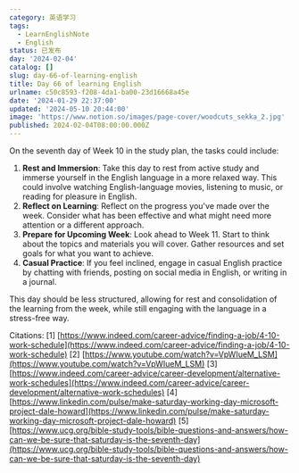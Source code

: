 ```yaml
---
category: 英语学习
tags:
  - LearnEnglishNote
  - English
status: 已发布
day: '2024-02-04'
catalog: []
slug: day-66-of-learning-english
title: Day 66 of learning English
urlname: c50c8593-f208-4da1-ba00-23d16668a45e
date: '2024-01-29 22:37:00'
updated: '2024-05-10 20:44:00'
image: 'https://www.notion.so/images/page-cover/woodcuts_sekka_2.jpg'
published: 2024-02-04T08:00:00.000Z
---
```


On the seventh day of Week 10 in the study plan, the tasks could include:

1. **Rest and Immersion**: Take this day to rest from active study and immerse yourself in the English language in a more relaxed way. This could involve watching English-language movies, listening to music, or reading for pleasure in English.
2. **Reflect on Learning**: Reflect on the progress you've made over the week. Consider what has been effective and what might need more attention or a different approach.
3. **Prepare for Upcoming Week**: Look ahead to Week 11. Start to think about the topics and materials you will cover. Gather resources and set goals for what you want to achieve.
4. **Casual Practice**: If you feel inclined, engage in casual English practice by chatting with friends, posting on social media in English, or writing in a journal.

This day should be less structured, allowing for rest and consolidation of the learning from the week, while still engaging with the language in a stress-free way.


Citations:
[1] [https://www.indeed.com/career-advice/finding-a-job/4-10-work-schedule](https://www.indeed.com/career-advice/finding-a-job/4-10-work-schedule)
[2] [https://www.youtube.com/watch?v=VpWIueM_LSM](https://www.youtube.com/watch?v=VpWIueM_LSM)
[3] [https://www.indeed.com/career-advice/career-development/alternative-work-schedules](https://www.indeed.com/career-advice/career-development/alternative-work-schedules)
[4] [https://www.linkedin.com/pulse/make-saturday-working-day-microsoft-project-dale-howard](https://www.linkedin.com/pulse/make-saturday-working-day-microsoft-project-dale-howard)
[5] [https://www.ucg.org/bible-study-tools/bible-questions-and-answers/how-can-we-be-sure-that-saturday-is-the-seventh-day](https://www.ucg.org/bible-study-tools/bible-questions-and-answers/how-can-we-be-sure-that-saturday-is-the-seventh-day)

